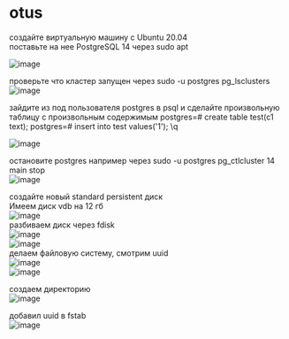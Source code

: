 # otus
создайте виртуальную машину c Ubuntu 20.04    
поставьте на нее PostgreSQL 14 через sudo apt   
   
![image](https://user-images.githubusercontent.com/108919955/180815689-f507c34a-4ec6-4ba5-9cef-77db0b1b314c.png)

проверьте что кластер запущен через sudo -u postgres pg_lsclusters   
![image](https://user-images.githubusercontent.com/108919955/180816060-873e3eec-95d5-463a-9c83-806ac5240bfd.png)
   
зайдите из под пользователя postgres в psql и сделайте произвольную таблицу с произвольным содержимым postgres=# create table test(c1 text); postgres=# insert into test values('1'); \q   

![image](https://user-images.githubusercontent.com/108919955/180816773-5ff0cecc-0057-4356-9567-fd69bf207e17.png)
   
остановите postgres например через sudo -u postgres pg_ctlcluster 14 main stop   
![image](https://user-images.githubusercontent.com/108919955/180817710-6bb6c8b6-a158-4112-b163-0112f732fd05.png)
   
создайте новый standard persistent диск   
Имеем диск vdb на 12 гб   
![image](https://user-images.githubusercontent.com/108919955/180818947-cc1e79f2-19db-4992-955e-f484f488f787.png)   
разбиваем диск через fdisk  
![image](https://user-images.githubusercontent.com/108919955/180821724-85c5dd05-be26-4865-a2c2-a77d73f9841d.png)   
![image](https://user-images.githubusercontent.com/108919955/180821788-04c5aabf-86df-4847-88db-37687b295d74.png)   
делаем файловую систему, смотрим uuid   
![image](https://user-images.githubusercontent.com/108919955/180824439-1ddc001c-2840-4409-a82f-497903170cf7.png)   
![image](https://user-images.githubusercontent.com/108919955/180824984-e56437bb-4d07-4933-a13a-958a623b6ab2.png)
   
создаем директорию   
![image](https://user-images.githubusercontent.com/108919955/180826102-dccce3f9-8d8a-4adc-bd43-710341136039.png)
   
добавил uuid в fstab   
![image](https://user-images.githubusercontent.com/108919955/180828434-3bd6d800-ab97-4b36-802f-94fb845191d5.png)
